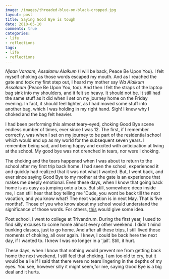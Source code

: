 ```yaml
---
image: /images/threaded-blue-on-black-cropped.jpg
layout: post
title: Saying Good Bye is tough
date: 2010-05-10
comments: true
categories:
- life
- reflections
tags:
- life
- reflections
---
```

*Njaan Varaam, Assalamu Alaikum* (I will be back, Peace Be Upon You). I felt myself choking as those words escaped my mouth. And as I reached the gate and took my first step out, I heard my mother say *Wa Alaikum Assalaam* (Peace Be Upon You, too). And then I felt the straps of the laptop bag sink into my shoulders, and it felt so heavy. It should not be. It still had the same stuff as it did when I set on my journey home on the Friday evening. In fact, it should feel lighter, as I had moved some stuff into another bag, which I was holding in my right hand. Sigh! I knew why I choked and the bag felt heavier.

I had been performing this almost teary-eyed, choking Good Bye scene endless number of times, ever since I was 12. The first, if I remember correctly, was when I set on my journey to be part of the residential school which would end up as my world for the subsequent seven years. I remember being sad, and being happy and excited with anticipation at living at the school. My good bye was not drenched in tears, nor were I choking.

The choking and the tears happened when I was about to return to the school after my first trip back home. I had seen the school, experienced it and quickly had realized that it was not what I wanted. But, I went back, and ever since saying Good Bye to my mother at the gate is an experience that makes me deeply emotional. Even these days, when I know that going back home is as easy as jumping onto a bus. But still, somewhere deep inside me, I can still hear that boy telling me 'Dude, you wont be back till the next vacation, and you know what? The next vacation is in next May. That is five months!'. Those of you who know about my school would understand the significance of those words. For others, [this](/blog/2008/11/12/school-story-the-adult-magazines-and-the-great-raid/) would give some idea.

Post school, I went to college at Trivandrum. During the first year, I used to find silly excuses to come home almost every other weekend. I didn't mind bunking classes, just to go home. And after all these trips, I still lived those moments of choking, all over again. I knew, I could be back here the next day, if I wanted to. I knew I was no longer in a 'jail'. Still, it hurt.

These days, when I know that nothing would prevent me from getting back home the next weekend, I still feel that choking. I am too old to cry, but it would be a lie if I said that there were no tears lingering in the depths of my eyes. You see, however silly it might seem,for me, saying Good Bye is a big deal and it hurts.
